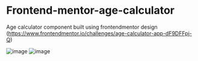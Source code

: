 # Frontend-mentor-age-calculator

Age calculator component built using frontendmentor design (https://www.frontendmentor.io/challenges/age-calculator-app-dF9DFFpj-Q)

![image](https://github.com/ViolInKK/Frontend-mentor-age-calculator/assets/102133609/2b7ab370-627e-424a-ac80-75dd73a83ce7)
![image](https://github.com/ViolInKK/Frontend-mentor-age-calculator/assets/102133609/8051f753-578d-4cf8-a933-9496d3d8660d)





